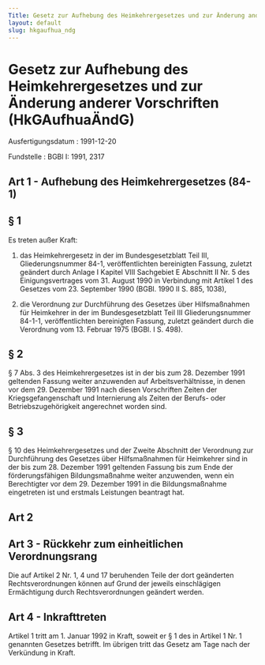 ```yaml
---
Title: Gesetz zur Aufhebung des Heimkehrergesetzes und zur Änderung anderer Vorschriften
layout: default
slug: hkgaufhua_ndg
---
```


# Gesetz zur Aufhebung des Heimkehrergesetzes und zur Änderung anderer Vorschriften (HkGAufhuaÄndG)

Ausfertigungsdatum
:   1991-12-20

Fundstelle
:   BGBl I: 1991, 2317



## Art 1 - Aufhebung des Heimkehrergesetzes (84-1)



## § 1

Es treten außer Kraft:

1.  das Heimkehrergesetz in der im Bundesgesetzblatt Teil III,
    Gliederungsnummer 84-1, veröffentlichten bereinigten Fassung, zuletzt
    geändert durch Anlage I Kapitel VIII Sachgebiet E Abschnitt II Nr. 5
    des Einigungsvertrages vom 31. August 1990 in Verbindung mit Artikel 1
    des Gesetzes vom 23. September 1990 (BGBl. 1990 II S. 885, 1038),


2.  die Verordnung zur Durchführung des Gesetzes über Hilfsmaßnahmen für
    Heimkehrer in der im Bundesgesetzblatt Teil III Gliederungsnummer
    84-1-1, veröffentlichten bereinigten Fassung, zuletzt geändert durch
    die Verordnung vom 13. Februar 1975 (BGBl. I S. 498).





## § 2

§ 7 Abs. 3 des Heimkehrergesetzes ist in der bis zum 28. Dezember 1991
geltenden Fassung weiter anzuwenden auf Arbeitsverhältnisse, in denen
vor dem 29. Dezember 1991 nach diesen Vorschriften Zeiten der
Kriegsgefangenschaft und Internierung als Zeiten der Berufs- oder
Betriebszugehörigkeit angerechnet worden sind.


## § 3

§ 10 des Heimkehrergesetzes und der Zweite Abschnitt der Verordnung
zur Durchführung des Gesetzes über Hilfsmaßnahmen für Heimkehrer sind
in der bis zum 28. Dezember 1991 geltenden Fassung bis zum Ende der
förderungsfähigen Bildungsmaßnahme weiter anzuwenden, wenn ein
Berechtigter vor dem 29. Dezember 1991 in die Bildungsmaßnahme
eingetreten ist und erstmals Leistungen beantragt hat.


## Art 2



## Art 3 - Rückkehr zum einheitlichen Verordnungsrang

Die auf Artikel 2 Nr. 1, 4 und 17 beruhenden Teile der dort geänderten
Rechtsverordnungen können auf Grund der jeweils einschlägigen
Ermächtigung durch Rechtsverordnungen geändert werden.


## Art 4 - Inkrafttreten

Artikel 1 tritt am 1. Januar 1992 in Kraft, soweit er § 1 des in
Artikel 1 Nr. 1 genannten Gesetzes betrifft. Im übrigen tritt das
Gesetz am Tage nach der Verkündung in Kraft.

